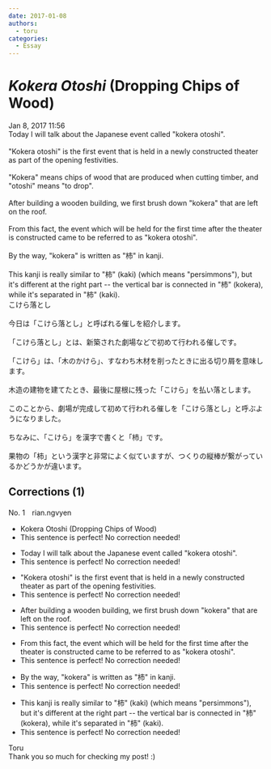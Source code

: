 ```yaml
---
date: 2017-01-08
authors:
  - toru
categories:
  - Essay
---
```


<h1 id="subject_show"><strong><em>Kokera Otoshi</strong></em> (Dropping Chips of Wood)</h1>
<div class="date">Jan 8, 2017 11:56</div>
<div id="post"><div id="body_show_ori">
Today I will talk about the Japanese event called "kokera otoshi".<br/><br/>"Kokera otoshi" is the first event that is held in a newly constructed theater as part of the opening festivities.<br/><br/>"Kokera" means chips of wood that are produced when cutting timber, and "otoshi" means "to drop".<br/><br/>After building a wooden building, we first brush down "kokera" that are left on the roof.<br/><br/>From this fact, the event which will be held for the first time after the theater is constructed came to be referred to as "kokera otoshi".<br/><br/>By the way, "kokera" is written as "杮" in kanji.<br/><br/>This kanji is really similar to "柿" (kaki) (which means "persimmons"), but it's different at the right part -- the vertical bar is connected in "杮" (kokera), while it's separated in "柿" (kaki).
</div></div>

<!-- more -->

<div id="post_ja"><div id="body_show_mo">
こけら落とし<br/><br/>今日は「こけら落とし」と呼ばれる催しを紹介します。<br/><br/>「こけら落とし」とは、新築された劇場などで初めて行われる催しです。<br/><br/>「こけら」は、「木のかけら」、すなわち木材を削ったときに出る切り屑を意味します。<br/><br/>木造の建物を建てたとき、最後に屋根に残った「こけら」を払い落とします。<br/><br/>このことから、劇場が完成して初めて行われる催しを「こけら落とし」と呼ぶようになりました。<br/><br/>ちなみに、「こけら」を漢字で書くと「杮」です。<br/><br/>果物の「柿」という漢字と非常によく似ていますが、つくりの縦棒が繋がっているかどうかが違います。
</div></div>

## Corrections (1)
<div id="block"><div class="first_name"> No. 1　<span class="just_name">rian.ngvyen</span></div><div id="block2">
<ul class="correction_field">
<li class="incorrect">Kokera Otoshi (Dropping Chips of Wood)</li>
<li class="corrected perfect">This sentence is perfect! No correction needed!</li>
</ul>
<ul class="correction_field">
<li class="incorrect">Today I will talk about the Japanese event called "kokera otoshi".</li>
<li class="corrected perfect">This sentence is perfect! No correction needed!</li>
</ul>
<ul class="correction_field">
<li class="incorrect">"Kokera otoshi" is the first event that is held in a newly constructed theater as part of the opening festivities.</li>
<li class="corrected perfect">This sentence is perfect! No correction needed!</li>
</ul>
<ul class="correction_field">
<li class="incorrect">After building a wooden building, we first brush down "kokera" that are left on the roof.</li>
<li class="corrected perfect">This sentence is perfect! No correction needed!</li>
</ul>
<ul class="correction_field">
<li class="incorrect">From this fact, the event which will be held for the first time after the theater is constructed came to be referred to as "kokera otoshi".</li>
<li class="corrected perfect">This sentence is perfect! No correction needed!</li>
</ul>
<ul class="correction_field">
<li class="incorrect">By the way, "kokera" is written as "杮" in kanji.</li>
<li class="corrected perfect">This sentence is perfect! No correction needed!</li>
</ul>
<ul class="correction_field">
<li class="incorrect">This kanji is really similar to "柿" (kaki) (which means "persimmons"), but it's different at the right part -- the vertical bar is connected in "杮" (kokera), while it's separated in "柿" (kaki).</li>
<li class="corrected perfect">This sentence is perfect! No correction needed!</li>
</ul>
</div><div class="name"><span class="just_name">Toru</span><br>
Thank you so much for checking my post! :)
</div>
</div>
